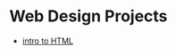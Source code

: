 # Web Design Projects

<ul>
<li><a href="intro_html/index.html" target="_blank">intro to HTML</a></li>
</ul>